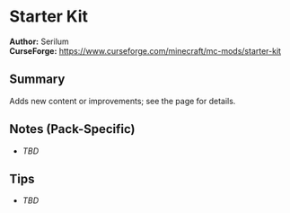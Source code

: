 # Starter Kit

**Author:** Serilum  
**CurseForge:** https://www.curseforge.com/minecraft/mc-mods/starter-kit

## Summary
Adds new content or improvements; see the page for details.

## Notes (Pack-Specific)
- _TBD_

## Tips
- _TBD_


